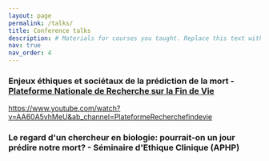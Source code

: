 ```yaml
---
layout: page
permalink: /talks/
title: Conference talks
description: # Materials for courses you taught. Replace this text with your description.
nav: true
nav_order: 4
---
```


 <h3>Enjeux éthiques et sociétaux de la prédiction de la mort - <a href = "https://www.plateforme-recherche-findevie.fr/">Plateforme Nationale de Recherche sur la Fin de Vie </a> </h3>

https://www.youtube.com/watch?v=AA60A5vhMeU&ab_channel=PlateformeRecherchefindevie 


<h3>Le regard d'un chercheur en biologie: pourrait-on un jour prédire notre mort? - Séminaire d'Ethique Clinique (APHP) </h3>
 